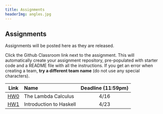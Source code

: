 ```yaml
---
title: Assignments
headerImg: angles.jpg
---
```


## Assignments

Assignments will be posted here as they are released.

Click the Github Classroom link next to the assignment.
This will automatically create your assignment repository,
pre-populated with starter code and a README file with all the instructions.
If you get an error when creating a team, **try a different team name**
(do not use any special characters).


| Link                                             | Name                            | Deadline (11:59pm)        |
|:------------------------------------------------:|:--------------------------------|:-------------------------:|
| [HW0](https://classroom.github.com/a/67Y1mx1i)   | The Lambda Calculus             | 4/16                      |
| [HW1](https://classroom.github.com/a/sg9y_nMn)   | Introduction to Haskell         | 4/23                      |

<!-- | [HW2](https://classroom.github.com/a/gltg-BcE)   | Random Art                      | 5/2                       |
| [HW3](https://classroom.github.com/a/nTP6peBZ)   | All about Fold                  | 5/12                      |
| [HW4](https://classroom.github.com/a/dsZotFAF)   | Nano                            | 5/21                      |
| [HW5](https://classroom.github.com/a/YbCAACu0)   | Type Classes                    | 6/4                       | -->




<!-- ## Practice Exams

- [Midterm Wi 19](/static/raw/130-midterm-wi19.pdf) ([solution](/static/raw/130-midterm-wi19-solution.pdf)),
  [Midterm Fa 19](/static/raw/130-midterm-fa19.pdf) ([solution](/static/raw/130-midterm-fa19-solution.pdf)).


- [Practice Final](https://classroom.github.com/a/8Md6lTLp) -->


